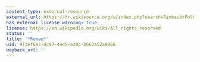 ```yaml
---
content_type: external-resource
external_url: https://fr.wikisource.org/w/index.php?search=Rimbaud+Po%C3%A9sies+%C5%92uvres+Roman&title=Sp%C3%A9cial%3ARecherche&ns0=1&ns102=1&ns112=1
has_external_license_warning: true
license: https://en.wikipedia.org/wiki/All_rights_reserved
status: ''
title: '*Roman*'
uid: 9f3ef6ec-dc97-4ed5-a30c-b663a52a9966
wayback_url: ''
---
```

